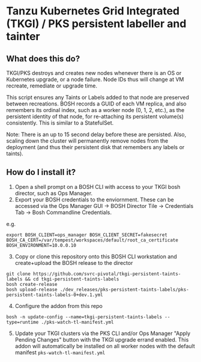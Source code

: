 # Tanzu Kubernetes Grid Integrated (TKGI) / PKS  persistent labeller and tainter

## What does this do?

TKGI/PKS destroys and creates new nodes whenever there is an OS or Kubernetes upgrade, or a node failure.  Node IDs thus will change at VM recreate, remediate or upgrade time. 

This script ensures any Taints or Labels added to that node are preserved between recreations.  BOSH records a GUID of each VM replica, and also remembers its ordinal index, such as a worker node (0, 1, 2, etc.), as the persistent identity of that node, for re-attaching its persistent volume(s) consistently.  This is similar to a StatefulSet.  

Note:  There is an up to 15 second delay before these are persisted.   Also, scaling down the cluster will permanently remove nodes from the deployment (and thus their persistent disk that remembers any labels or taints).

## How do I install it?

1. Open a shell prompt on a BOSH CLI with access to your TKGI bosh director, such as Ops Manager.
2. Export your BOSH credentials to the enviornment.  These can be accessed via the Ops Manager GUI -> BOSH Director Tile -> Credentials Tab -> Bosh Commandline Credentials.    

e.g.
```
export BOSH_CLIENT=ops_manager BOSH_CLIENT_SECRET=fakesecret BOSH_CA_CERT=/var/tempest/workspaces/default/root_ca_certificate  BOSH_ENVIRONMENT=10.0.0.10
```
3. Copy or clone this repository onto this BOSH CLI workstation and create+upload the BOSH release to the director

```
git clone https://github.com/svrc-pivotal/tkgi-persistent-taints-labels && cd tkgi-persistent-taints-labels
bosh create-release
bosh upload-release ./dev_releases/pks-persistent-taints-labels/pks-persistent-taints-labels-0+dev.1.yml 

```
4. Configure the addon from this repo
```
bosh -n update-config --name=tkgi-persistent-taints-labels --type=runtime ./pks-watch-tl-manifest.yml
```
5. Update your TKGI clusters via the PKS CLI and/or Ops Manager "Apply Pending Changes" button with the TKGI upgrade errand enabled.  This addon will automatically be installed on all worker nodes with the default manifest `pks-watch-tl-manifest.yml`



